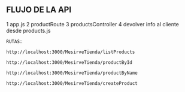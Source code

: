 ## FLUJO DE LA API
1 app.js
2 productRoute
3 productsController
4 devolver info al cliente desde products.js


```
RUTAS:

http://localhost:3000/MesirveTienda/listProducts

http://localhost:3000/MesirveTienda/productById

http://localhost:3000/MesirveTienda/productByName

http://localhost:3000/MesirveTienda/createProduct